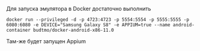 Для запуска эмулятора в Docker достаточно выполнить
```
docker run --privileged -d -p 4723:4723 -p 5554:5554 -p 5555:5555 -p 6080:6080 -e DEVICE="Samsung Galaxy S8" -e APPIUM=true --name android-container budtmo/docker-android-x86-11.0
```
Там-же будет запущен Appium

